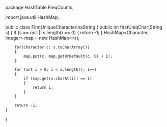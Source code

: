 package HashTable.FreqCounts;

import java.util.HashMap;

public class FirstUniqueCharacterinaString {
    public int firstUniqChar(String s) {
        if (s == null || s.length() == 0)
        {
            return -1;
        }
        HashMap<Character, Integer> map = new HashMap<>();

        for(Character c: s.toCharArray())
        {
            map.put(c, map.getOrDefault(c, 0) + 1);
        }

        for (int i = 0; i < s.length(); i++)
        {
            if (map.get(s.charAt(i)) == 1)
            {
                return i;
            }
        }

        return -1;
    }
}

